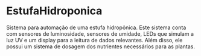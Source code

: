 # EstufaHidroponica
Sistema para automação de uma estufa hidropônica. Este sistema conta com sensores de luminosidade, sensores de umidade, LEDs que simulam a luz UV e um display para a leitura de dados relevantes. Além disso, ele possui um sistema de dosagem dos nutrientes necessários para as plantas.
